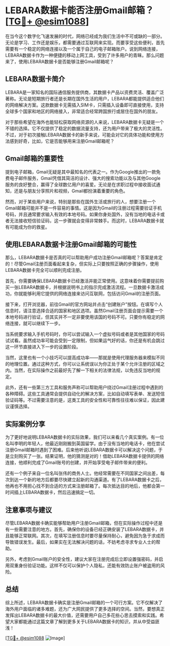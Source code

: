 # LEBARA数据卡能否注册Gmail邮箱？[[TG💪+ @esim1088](https://t.me/s/esim1088)]

在当今这个数字化飞速发展的时代，网络已经成为我们生活中不可或缺的一部分。无论是学习、工作还是娱乐，都需要通过互联网来实现。而要享受这些便利，首先需要有一个稳定的网络连接以及一个属于自己的电子邮箱账户。说到网络连接，LEBARA数据卡作为一种便捷的移动上网工具，受到了许多用户的青睐。那么问题来了，使用LEBARA数据卡是否能够注册Gmail邮箱呢？

## LEBARA数据卡简介

LEBARA是一家知名的国际通信服务提供商，其数据卡产品以资费灵活、覆盖广泛著称。无论是短期旅行者还是长期在国外生活的用户，LEBARA都能提供适合他们的网络解决方案。这款数据卡无需插入SIM卡，只需插入设备即可直接使用，支持全球多个国家和地区的网络接入，非常适合经常跨国旅行或居住在国外的朋友。

对于那些希望在海外也能轻松获取网络资源的人来说，LEBARA数据卡无疑是一个不错的选择。它不仅提供了稳定的数据流量支持，还为用户带来了极大的灵活性。不过，对于初次接触LEBARA数据卡的新手来说，可能会对它的具体功能和使用方法感到好奇，比如，它是否能够用来注册Gmail邮箱呢？

## Gmail邮箱的重要性

提到电子邮箱，Gmail无疑是其中最知名的代表之一。作为Google推出的一款免费电子邮件服务，Gmail凭借其简洁的设计、强大的搜索功能以及与其他Google服务的良好整合，赢得了全球数亿用户的喜爱。无论是在求职过程中接收面试通知，还是与朋友分享照片和视频，Gmail都扮演着重要的角色。

然而，对于某些用户来说，特别是那些在国外生活或旅行的人，想要注册一个Gmail邮箱可能并不是一件容易的事情。这是因为Gmail的注册过程需要验证手机号码，并且通常要求输入有效的本地号码。如果你身处国外，没有当地的电话卡或者无法接收短信验证码，这一步骤就会变得非常棘手。而这时，LEBARA数据卡就有可能成为你的救星。

## 使用LEBARA数据卡注册Gmail邮箱的可能性

那么，LEBARA数据卡是否真的可以帮助用户成功注册Gmail邮箱呢？答案是肯定的！尽管Gmail注册页面看起来复杂，但实际上只要按照正确的步骤操作，使用LEBARA数据卡完全可以顺利完成注册。

首先，你需要确保LEBARA数据卡已经激活并能正常使用。这意味着你需要提前购买一张LEBARA数据卡，并根据说明书上的指示完成激活流程。一旦数据卡激活成功，你就能够利用它提供的网络连接来访问互联网，包括访问Gmail的注册页面。

接下来，打开浏览器，前往Gmail的官方网站并点击“创建账户”按钮。在填写个人信息时，请注意选择合适的国家和地区选项。虽然Gmail注册页面会提示需要一个本地号码进行验证，但其实并不一定非要使用该国的号码不可。只要你有稳定的网络连接，就可以继续下一步。

当系统要求输入手机号码时，你可以尝试输入一个虚拟号码或者是其他国家的号码试试看。虽然成功率可能会受到一定限制，但如果运气好的话，你还是有机会跳过这一环节直接进入下一步的设置阶段。

当然，这里也有一个小技巧可以提高成功率——那就是使用代理服务器来模拟不同的地理位置。通过这种方式，你可以让系统误以为你正处于某个允许注册的区域之内。当然，在实际操作之前最好先了解一下相关的法律法规，以免违反当地的规定。

此外，还有一些第三方工具和服务声称可以帮助用户绕过Gmail注册过程中遇到的各种障碍。这些工具通常会提供自动化的解决方案，比如自动填写表单、发送短信验证码等。不过需要注意的是，这类工具的安全性和可靠性往往难以保证，因此建议谨慎选择。

## 实际案例分享

为了更好地说明LEBARA数据卡的实际效果，我们可以来看几个真实案例。有一位名叫李明的年轻人，他最近刚刚搬到英国留学。由于没有当地的电话卡，他在尝试注册Gmail邮箱时遇到了困难。后来他听说LEBARA数据卡可以解决这个问题，于是立刻购买了一张。结果证明，他的猜测是对的！借助LEBARA数据卡提供的网络连接，他顺利完成了Gmail账号的创建，并开始享受电子邮件带来的便利。

还有一个例子来自一位名叫张伟的商务人士。他经常需要在不同国家之间出差，每次到达一个新的地方后都要尽快建立起新的沟通渠道。有了LEBARA数据卡之后，他再也不用担心找不到合适的方式来注册邮箱了。每次抵达目的地后，他都会第一时间插上LEBARA数据卡，然后迅速搞定一切。

## 注意事项与建议

尽管LEBARA数据卡确实能够帮助用户注册Gmail邮箱，但在实际操作过程中还是有一些需要注意的地方。首先，确保你的设备已经正确安装了LEBARA数据卡，并且能够正常联网。其次，在填写注册信息时要尽量保持耐心，避免因为急于求成而导致错误发生。最后，如果实在无法解决问题的话，不妨考虑寻求专业人士的帮助。

另外，考虑到Gmail账户的安全性，建议大家在注册完成后立即设置强密码，并启用双重身份验证功能。这样不仅可以保护个人隐私，还能有效防止账户被盗用的风险。

## 总结

综上所述，LEBARA数据卡确实是注册Gmail邮箱的一个可行方案。它不仅解决了海外用户面临的诸多难题，还为广大网民提供了更多选择的空间。当然，要想真正发挥出LEBARA数据卡的最大价值，还需要用户自己多花些心思去摸索和实践。希望大家都能通过这篇文章了解到更多关于LEBARA数据卡的知识，并从中受益匪浅！

[[TG💪+ @esim1088](https://t.me/s/esim1088) ![Image](https://i.postimg.cc/4NQfJmqS/Snipaste-2025-05-13-00-14-12.png)]